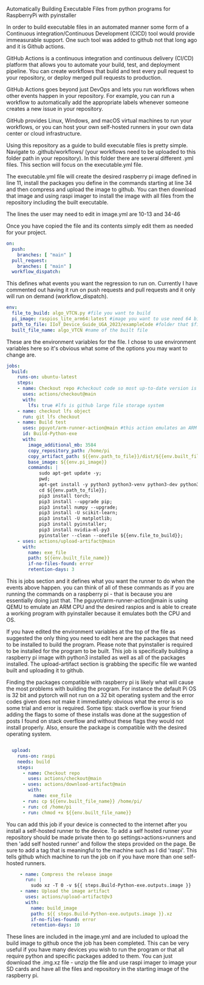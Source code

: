 Automatically Building Executable Files from python programs for RaspberryPi with pyinstaller


In order to build executable files in an automated manner some form of a Continuous integration/Continuous Development (CICD) tool would provide immeasurable support. One such tool was added to github not that long ago and it is Github actions.

GitHub Actions is a continuous integration and continuous delivery (CI/CD) platform that allows you to automate your build, test, and deployment pipeline. You can create workflows that build and test every pull request to your repository, or deploy merged pull requests to production.

GitHub Actions goes beyond just DevOps and lets you run workflows when other events happen in your repository. For example, you can run a workflow to automatically add the appropriate labels whenever someone creates a new issue in your repository.

GitHub provides Linux, Windows, and macOS virtual machines to run your workflows, or you can host your own self-hosted runners in your own data center or cloud infrastructure.

Using this repository as a guide to build executable files is pretty simple. Navigate to .github/workflows/ (your workflows need to be uploaded to this folder path in your repository). In this folder there are several different .yml files. This section will focus on the executable.yml file.

The executable.yml file will create the desired raspberry pi image defined in line 11, install the packages you define in the commands starting at line 34 and then compress and upload the image to github. You can then download that image and using raspi imager to install the image with all files from the repository including the built executable.

The lines the user may need to edit in image.yml are 10-13 and 34-46

Once you have copied the file and its contents simply edit them as needed for your project.

```yaml
on:
  push:
    branches: [ "main" ]
  pull_request:
    branches: [ "main" ]
  workflow_dispatch:
```

  This defines what events you want the regression to run on. Currently I have commented out having it run on push requests and pull requests and it only will run on demand (workflow_dispatch).
  
``` yaml 
env:
  file_to_build: algo_VTCN.py #file you want to build
  pi_image: raspios_lite_arm64:latest #image you want to use need 64 bit image for pytorch
  path_to_file: IIoT_Device_Guide_UGA_2023/exampleCode #folder that $file_to_build is in
  built_file_name: algo_VTCN #name of the built file
```

These are the environment variables for the file. I chose to use environment variables here so it's obvious what some of the options you may want to change are.

```yaml
jobs:
  build:
    runs-on: ubuntu-latest
    steps:
    - name: Checkout repo #checkout code so most up-to-date version is accessible to the runner
      uses: actions/checkout@main
      with: 
        lfs: true #lfs is github large file storage system
    - name: checkout lfs object
      run: git lfs checkout
    - name: Build test
      uses: pguyot/arm-runner-action@main #this action emulates an ARM CPU and a desired operating system $pi_image
      id: Build-Python-exe
      with:
        image_additional_mb: 3584
        copy_repository_path: /home/pi
        copy_artifact_path: ${{env.path_to_file}}/dist/${{env.built_file_name}}
        base_image: ${{env.pi_image}}
        commands: |
            sudo apt-get update -y;
            pwd;
            apt-get install -y python3 python3-venv python3-dev python3-pip; 
            cd ${{env.path_to_file}};
            pip3 install torch;
            pip3 install --upgrade pip;
            pip3 install numpy --upgrade;
            pip3 install -U scikit-learn;
            pip3 install -U matplotlib;
            pip3 install pyinstaller;
            pip3 install nvidia-ml-py3
            pyinstaller --clean --onefile ${{env.file_to_build}};
    - uses: actions/upload-artifact@main
      with:
        name: exe_file
        path: ${{env.built_file_name}}
        if-no-files-found: error
        retention-days: 3
```

This is jobs section and it defines what you want the runner to do when the events above happen. you can think of all of these commands as if you are running the commands on a raspberry pi - that is because you are essentially doing just that. The pguyot/arm-runner-action@main is using QEMU to emulate an ARM CPU and the desired raspios and is able to create a working program with pyinstaller because it emulates both the CPU and OS.


 If you have edited the environment variables at the top of the file as suggested the only thing you need to edit here are the packages that need to be installed to build the program. Please note that pyinstaller is required to be installed for the program to be built. This job is specifically building a raspberry pi image with python3 installed as well as all of the packages installed. The upload-artifact section is grabbing the specific file we wanted built and uploading it to github.

Finding the packages compatible with raspberry pi is likely what will cause the most problems with building the program. For instance the default Pi OS is 32 bit and pytorch will not run on a 32 bit operating system and the error codes given does not make it immediately obvious what the error is so some trial and error is required. Some tips: stack overflow is your friend adding the flags to some of these installs was done at the suggestion of posts I found on stack overflow and without these flags they would not install properly. Also, ensure the package is compatible with the desired operating system.

```yaml

  upload:
    runs-on: raspi
    needs: build
    steps: 
      - name: Checkout repo
        uses: actions/checkout@main
      - uses: actions/download-artifact@main
        with:
          name: exe_file
      - run: cp ${{env.built_file_name}} /home/pi/
      - run: cd /home/pi
      - run: chmod +x ${{env.built_file_name}}
```

You can add this job if your device is connected to the internet after you install a self-hosted runner to the device. To add a self hosted runner your repository should be made private then to go settings>actions>runners and then 'add self hosted runner' and follow the steps provided on the page. Be sure to add a tag that is meaningful to the machine such as I did 'raspi'. This tells github which machine to run the job on if you have more than one self-hosted runners.



```yaml
     - name: Compress the release image
       run: |
         sudo xz -T 0 -v ${{ steps.Build-Python-exe.outputs.image }}
     - name: Upload the image artifact
       uses: actions/upload-artifact@v3
       with:
         name: build_image
         path: ${{ steps.Build-Python-exe.outputs.image }}.xz
         if-no-files-found: error
         retention-days: 10
```

These lines are included in the image.yml and are included to upload the build image to github once the job has been completed. This can be very useful if you have many devices you wish to run the program or that all require python and specific packages added to them. You can just download the .img.xz file - unzip the file and use raspi imager to image your SD cards and have all the files and repository in the starting image of the raspberry pi.